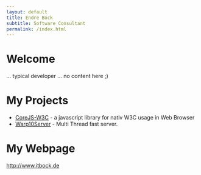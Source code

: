 ```yaml
---
layout: default
title: Endre Bock
subtitle: Software Consultant
permalink: /index.html
---
```


# Welcome
... typical developer ... no content here ;)

# My Projects
* [CoreJS-W3C](http://enbock.github.io/corejs-w3c/) - a javascript library for nativ W3C usage in Web Browser
* [Warp10Server](http://warp10server.de) - Multi Thread fast server.

# My Webpage
http://www.itbock.de
